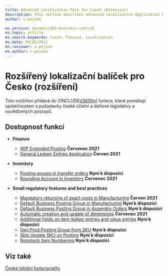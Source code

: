```yaml
---
title: Advanced Localization Pack for Czech (Extension) 
description: This section describes Advanced Localization Application Pack for Czech extension functionality.
author: v-pejano

ms.service: dynamics365-business-central
ms.topic: article
ms.search.keywords: Czech, Finance, Localization
ms.date: 03/01/2021
ms.reviewer: v-pejano
ms.author: v-pejano
---
```


# Rozšířený lokalizační balíček pro Česko (rozšíření)

Toto rozšíření přidává do [!INCLUDE[d365fin](../../includes/d365fin_md.md)] funkce, které pomáhají společnostem s požadavky české účetní a daňové legislativy a osvědčených postupů.

## Dostupnost funkcí

- **Finance**
  - [WIP Extended Posting](wip-extended-posting.md) **Červenec 2021**
  - [General Ledger Entries Application](general-ledger-entries-application.md) **Červen 2021**

- **Inventory**
  - [Posting groups in transfer orders](how-to-use-posting-groups-in-transfer-orders.md) **Nyní k dispozici**
  - [Rounding Account in Inventory](how-to-round-account-in-inventory.md) **Červenec 2021**

- **Small regulatory features and best practices**
  - [Mandatory returning of exact costs in Manufacturing](how-to-setup-mandatory-return-exact-costs-manufacturing.md) **Červen 2021**
  - [Default Business Posting Group in Manufacturing](how-to-setup-default-bus-post-group-manufacturing.md) **Nyní k dispozici**
  - [Default Business Posting Group in Assembly Orders](how-to-setup-default-bus-post-group-assembly-orders.md) **Nyní k dispozici**
  - [Automatic creation and update of dimensions](how-to-automatic-creation-and-update-dimensions.md) **Červenec 2021**
  - [Additional fields on item ledger entries and value entries](how-to-use-add-fields-item-entries.md) **Nyní k dispozici**
  - [Gen.Prod.Posting Group from SKU](how-to-setup-gen-prod-posting-group-from-sku.md) **Nyní k dispozici**
  - [Skip Update SKU on Posting](how-to-setup-skip-update-sku-on-posting.md) **Nyní k dispozici**
  - [Nonstock Item Numbering](how-to-setup-nonstock-item-numbering.md) **Nyní k dispozici**

## Viz také

[České lokální funkcionality](czech-local-functionality.md)  
